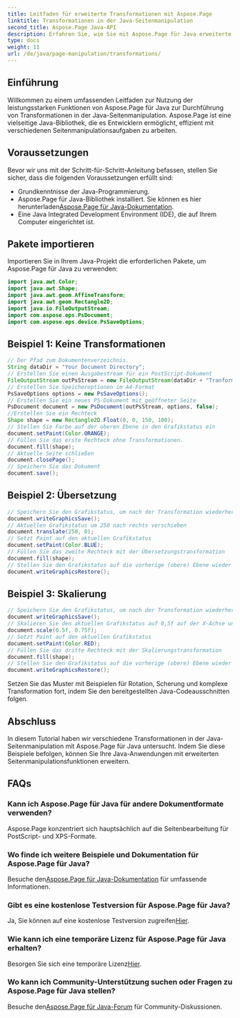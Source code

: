 ```yaml
---
title: Leitfaden für erweiterte Transformationen mit Aspose.Page
linktitle: Transformationen in der Java-Seitenmanipulation
second_title: Aspose.Page Java-API
description: Erfahren Sie, wie Sie mit Aspose.Page für Java erweiterte Seitentransformationen in Java durchführen. Erweitern Sie Ihre Java-Anwendungen mit leistungsstarken Manipulationsfunktionen.
type: docs
weight: 11
url: /de/java/page-manipulation/transformations/
---
```

## Einführung
Willkommen zu einem umfassenden Leitfaden zur Nutzung der leistungsstarken Funktionen von Aspose.Page für Java zur Durchführung von Transformationen in der Java-Seitenmanipulation. Aspose.Page ist eine vielseitige Java-Bibliothek, die es Entwicklern ermöglicht, effizient mit verschiedenen Seitenmanipulationsaufgaben zu arbeiten.
## Voraussetzungen
Bevor wir uns mit der Schritt-für-Schritt-Anleitung befassen, stellen Sie sicher, dass die folgenden Voraussetzungen erfüllt sind:
- Grundkenntnisse der Java-Programmierung.
-  Aspose.Page für Java-Bibliothek installiert. Sie können es hier herunterladen[Aspose.Page für Java-Dokumentation](https://reference.aspose.com/page/java/).
- Eine Java Integrated Development Environment (IDE), die auf Ihrem Computer eingerichtet ist.
## Pakete importieren
Importieren Sie in Ihrem Java-Projekt die erforderlichen Pakete, um Aspose.Page für Java zu verwenden:
```java
import java.awt.Color;
import java.awt.Shape;
import java.awt.geom.AffineTransform;
import java.awt.geom.Rectangle2D;
import java.io.FileOutputStream;
import com.aspose.eps.PsDocument;
import com.aspose.eps.device.PsSaveOptions;

```
## Beispiel 1: Keine Transformationen
```java
// Der Pfad zum Dokumentenverzeichnis.
String dataDir = "Your Document Directory";
// Erstellen Sie einen Ausgabestream für ein PostScript-Dokument
FileOutputStream outPsStream = new FileOutputStream(dataDir + "Tranformations_outPS.ps");
// Erstellen Sie Speicheroptionen im A4-Format
PsSaveOptions options = new PsSaveOptions();
// Erstellen Sie ein neues PS-Dokument mit geöffneter Seite
PsDocument document = new PsDocument(outPsStream, options, false);
//Erstellen Sie ein Rechteck
Shape shape = new Rectangle2D.Float(0, 0, 150, 100);
// Stellen Sie Farbe auf der oberen Ebene in den Grafikstatus ein
document.setPaint(Color.ORANGE);
// Füllen Sie das erste Rechteck ohne Transformationen.
document.fill(shape);
// Aktuelle Seite schließen
document.closePage();
// Speichern Sie das Dokument
document.save();
```
## Beispiel 2: Übersetzung
```java
// Speichern Sie den Grafikstatus, um nach der Transformation wiederherzustellen
document.writeGraphicsSave();
// Aktuellen Grafikstatus um 250 nach rechts verschieben
document.translate(250, 0);
// Setzt Paint auf den aktuellen Grafikstatus
document.setPaint(Color.BLUE);
// Füllen Sie das zweite Rechteck mit der Übersetzungstransformation
document.fill(shape);
// Stellen Sie den Grafikstatus auf die vorherige (obere) Ebene wieder her
document.writeGraphicsRestore();
```
## Beispiel 3: Skalierung
```java
// Speichern Sie den Grafikstatus, um nach der Transformation wiederherzustellen
document.writeGraphicsSave();
// Skalieren Sie den aktuellen Grafikstatus auf 0,5f auf der X-Achse und 0,75f auf der Y-Achse
document.scale(0.5f, 0.75f);
// Setzt Paint auf den aktuellen Grafikstatus
document.setPaint(Color.RED);
// Füllen Sie das dritte Rechteck mit der Skalierungstransformation
document.fill(shape);
// Stellen Sie den Grafikstatus auf die vorherige (obere) Ebene wieder her
document.writeGraphicsRestore();
```
Setzen Sie das Muster mit Beispielen für Rotation, Scherung und komplexe Transformation fort, indem Sie den bereitgestellten Java-Codeausschnitten folgen.
## Abschluss
In diesem Tutorial haben wir verschiedene Transformationen in der Java-Seitenmanipulation mit Aspose.Page für Java untersucht. Indem Sie diese Beispiele befolgen, können Sie Ihre Java-Anwendungen mit erweiterten Seitenmanipulationsfunktionen erweitern.
## FAQs
### Kann ich Aspose.Page für Java für andere Dokumentformate verwenden?
Aspose.Page konzentriert sich hauptsächlich auf die Seitenbearbeitung für PostScript- und XPS-Formate.
### Wo finde ich weitere Beispiele und Dokumentation für Aspose.Page für Java?
 Besuche den[Aspose.Page für Java-Dokumentation](https://reference.aspose.com/page/java/) für umfassende Informationen.
### Gibt es eine kostenlose Testversion für Aspose.Page für Java?
 Ja, Sie können auf eine kostenlose Testversion zugreifen[Hier](https://releases.aspose.com/).
### Wie kann ich eine temporäre Lizenz für Aspose.Page für Java erhalten?
 Besorgen Sie sich eine temporäre Lizenz[Hier](https://purchase.aspose.com/temporary-license/).
### Wo kann ich Community-Unterstützung suchen oder Fragen zu Aspose.Page für Java stellen?
 Besuche den[Aspose.Page für Java-Forum](https://forum.aspose.com/c/page/39) für Community-Diskussionen.